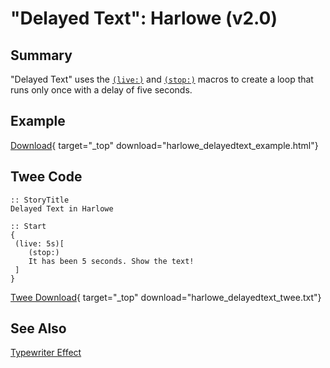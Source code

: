 # "Delayed Text": Harlowe (v2.0)

## Summary

"Delayed Text" uses the [`(live:)`](https://twine2.neocities.org/#macro_live) and [`(stop:)`](https://twine2.neocities.org/#macro_stop) macros to create a loop that runs only once with a delay of five seconds.

## Example

[Download](harlowe_delayedtext_example.html){ target="_top" download="harlowe_delayedtext_example.html"}

## Twee Code

```twee
:: StoryTitle
Delayed Text in Harlowe

:: Start
{
 (live: 5s)[
    (stop:)
    It has been 5 seconds. Show the text!
 ]
}
```

[Twee Download](harlowe_delayedtext_twee.txt){ target="_top" download="harlowe_delayedtext_twee.txt"}

## See Also

[Typewriter Effect](../../typewriter/harlowe/harlowe_typewriter.md)
